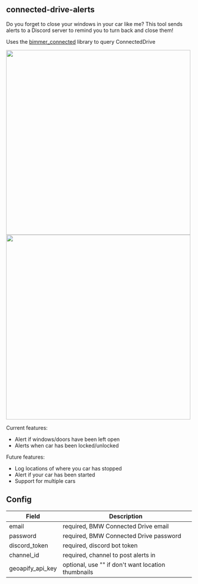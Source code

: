 ## connected-drive-alerts
Do you forget to close your windows in your car like me? This tool sends alerts to a Discord server to remind you to turn back and close them!

Uses the [bimmer_connected](https://github.com/bimmerconnected/bimmer_connected) library to query ConnectedDrive

<p float="left">
<img src="https://i.imgur.com/qSwWL5V.png" width="500"/>
<img src="https://i.imgur.com/3dqwj4u.jpeg" width="500"/>
</p>

Current features:
- Alert if windows/doors have been left open
- Alerts when car has been locked/unlocked

Future features:
- Log locations of where you car has stopped
- Alert if your car has been started
- Support for multiple cars

## Config

|Field| Description |
|--|--|
| email | required, BMW Connected Drive email |
| password | required, BMW Connected Drive password |
| discord_token | required, discord bot token |
| channel_id | required, channel to post alerts in |
| geoapify_api_key | optional, use "" if don't want location thumbnails |
